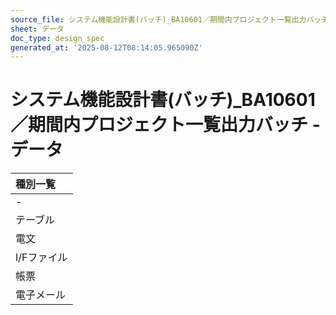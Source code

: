 ```yaml
---
source_file: システム機能設計書(バッチ)_BA10601／期間内プロジェクト一覧出力バッチ.xlsx
sheet: データ
doc_type: design_spec
generated_at: '2025-08-12T08:14:05.965090Z'
---
```


# システム機能設計書(バッチ)_BA10601／期間内プロジェクト一覧出力バッチ - データ

|  種別一覧   |
|:--------|
| -       |
| テーブル    |
| 電文      |
| I/Fファイル |
| 帳票      |
| 電子メール   |
